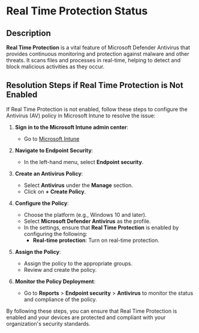# Real Time Protection Status

## Description

**Real Time Protection** is a vital feature of Microsoft Defender Antivirus that provides continuous monitoring and protection against malware and other threats. It scans files and processes in real-time, helping to detect and block malicious activities as they occur.

## Resolution Steps if Real Time Protection is Not Enabled

If Real Time Protection is not enabled, follow these steps to configure the Antivirus (AV) policy in Microsoft Intune to resolve the issue:

1. **Sign in to the Microsoft Intune admin center**:
   - Go to [Microsoft Intune](https://intune.microsoft.com)

2. **Navigate to Endpoint Security**:
   - In the left-hand menu, select **Endpoint security**.

3. **Create an Antivirus Policy**:
   - Select **Antivirus** under the **Manage** section.
   - Click on **+ Create Policy**.

4. **Configure the Policy**:
   - Choose the platform (e.g., Windows 10 and later).
   - Select **Microsoft Defender Antivirus** as the profile.
   - In the settings, ensure that **Real Time Protection** is enabled by configuring the following:
     - **Real-time protection**: Turn on real-time protection.

5. **Assign the Policy**:
   - Assign the policy to the appropriate groups.
   - Review and create the policy.

6. **Monitor the Policy Deployment**:
   - Go to **Reports** > **Endpoint security** > **Antivirus** to monitor the status and compliance of the policy.

By following these steps, you can ensure that Real Time Protection is enabled and your devices are protected and compliant with your organization's security standards.
